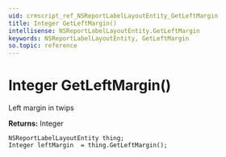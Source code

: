 ```yaml
---
uid: crmscript_ref_NSReportLabelLayoutEntity_GetLeftMargin
title: Integer GetLeftMargin()
intellisense: NSReportLabelLayoutEntity.GetLeftMargin
keywords: NSReportLabelLayoutEntity, GetLeftMargin
so.topic: reference
---
```


# Integer GetLeftMargin()

Left margin in twips

**Returns:** Integer

```crmscript
NSReportLabelLayoutEntity thing;
Integer leftMargin  = thing.GetLeftMargin();
```

